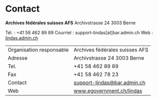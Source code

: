# Contact

**Archives fédérales suisses AFS**
Archivstrasse 24
3003 Berne

Tél. : +41 58 462 89 89
Courriel : support-lindas[at]bar.admin.ch
Web : [lindas.admin.ch](https://lindas.admin.ch)


|                          |                                |
| ------------------------ | ------------------------------ |
| Organisation responsable | Archives fédérales suisses AFS |
| Adresse                  | Archivstrasse 24 3003 Berne    |
| Tel.                     | +41 58 462 89 89               |
| Fax                      | +41 58 462 78 23               |
| Contact                  | support-lindas@bar.admin.ch    |
| Web                      | www.egovernment.ch/lindas      |
